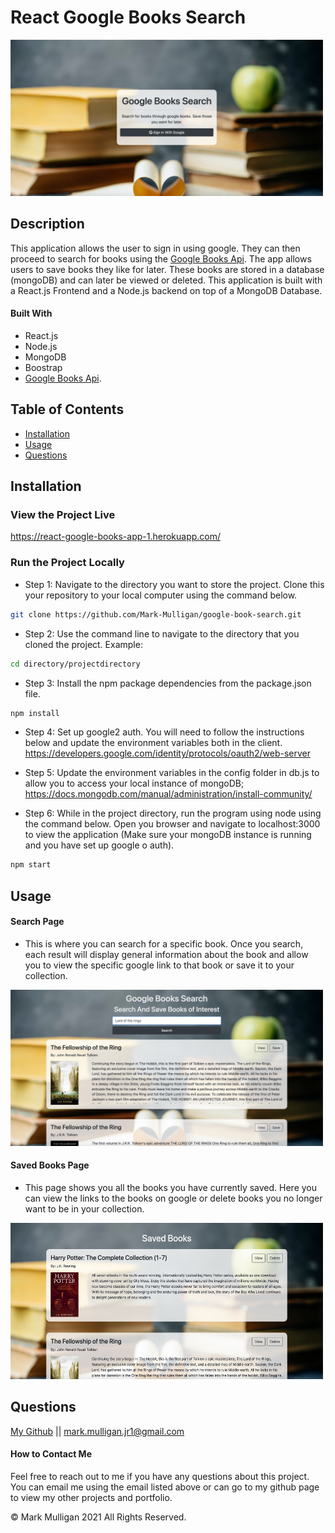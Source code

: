 # React Google Books Search


<img src="./readmeImages/GoogleBooksHomePage.jpeg" alt="App picture" width="500px" height="250px">

## Description 
This application allows the user to sign in using google.  They can then proceed to search for books using the [Google Books Api](https://developers.google.com/books).  The app allows users to save books they like for later.  These books are stored in a database (mongoDB) and can later be viewed or deleted.  This application is built with a React.js Frontend and a Node.js backend on top of a MongoDB Database.          

#### Built With
* React.js
* Node.js
* MongoDB
* Boostrap
* [Google Books Api](https://developers.google.com/books). 

## Table of Contents
  
* [Installation](#installation)
* [Usage](#usage)
* [Questions](#questions)
  
  
## Installation
### View the Project Live <br>
https://react-google-books-app-1.herokuapp.com/


### Run the Project Locally

* Step 1: Navigate to the directory you want to store the project. Clone this your repository to your local computer using the command below. 
```bash
git clone https://github.com/Mark-Mulligan/google-book-search.git
```

* Step 2: Use the command line to navigate to the directory that you cloned the project.
Example:
```bash
cd directory/projectdirectory
```

* Step 3: Install the npm package dependencies from the package.json file.
```bash
npm install
```

* Step 4: Set up google2 auth.  You will need to follow the instructions below and update the environment variables both in the client.  
https://developers.google.com/identity/protocols/oauth2/web-server

* Step 5: Update the environment variables in the config folder in db.js to allow you to access your local instance of mongoDB;
https://docs.mongodb.com/manual/administration/install-community/

* Step 6: While in the project directory, run the program using node using the command below. Open you browser and navigate to localhost:3000 to view the application (Make sure your mongoDB instance is running and you have set up google o auth).
```bash
npm start
```  

## Usage 

#### Search Page

* This is where you can search for a specific book.  Once you search, each result will display general information about the book and allow you to view the specific google link to that book or save it to your collection.  

<img src="./readmeImages/GoogleBooksSearchPage.jpeg" alt="Search Bar" width="500px" height="250px">

#### Saved Books Page

* This page shows you all the books you have currently saved.  Here you can view the links to the books on google or delete books you no longer want to be in your collection.  

<img src="./readmeImages/GoogleBooksSavedPage.jpeg" alt="Column Example" width="500px" height="250px">

## Questions
[My Github](https://github.com/Mark-Mulligan) || mark.mulligan.jr1@gmail.com

#### How to Contact Me
Feel free to reach out to me if you have any questions about this project.  You can email me using the email listed above or can go to my github page to view my other projects and portfolio.

© Mark Mulligan 2021 All Rights Reserved.